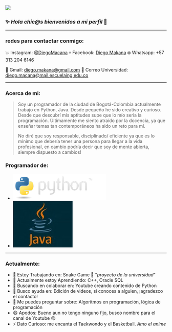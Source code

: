 
![](https://github.com/DiegoMacana/DiegoMacana/blob/main/Avenged%20Sevenfold.gif)





### ✨ _Hola chic@s bienvenidos a mi perfil_ 👋
---
### redes para contactar conmigo:

:collision: Instagram: [@DiegoMacana](https://www.instagram.com/diegomakana/)
:skull: Facebook: [Diego Makana](https://www.facebook.com/diego.makana/)
:snowflake: Whatsapp: +57 313 204 6146

:penguin: Gmail: diego.makana@gmail.com
:watermelon: Correo Universidad: diego.macana@mail.escuelaing.edu.co

---
### Acerca de mi:

> Soy un programador de la ciudad de Bogotá-Colombia actualmente trabajo en Python, Java.
> Desde pequeño he sido creativo y curioso. Desde que descubrí mis aptitudes supe que 
> lo mío seria la programación. Últimamente me siento atraído por la docencia, ya que 
> enseñar temas tan contemporáneos ha sido un reto para mí.
> 
> No diré que soy responsable, disciplinado/ eficiente ya que es lo mínimo que debería 
> tener una persona para llegar a la vida profesional, en cambio podría decir que soy 
> de mente abierta, siempre dispuesto a cambios!




### Programador de:
- ![](https://github.com/DiegoMacana/DiegoMacana/blob/main/python-logo.png)
- ![](https://github.com/DiegoMacana/DiegoMacana/blob/main/Java-Logo-300x189.jpg)

---
### Actualmente:

- 🔭 Estoy Trabajando en: Snake Game :snake: "_proyecto de la universidad_"
- 🌱 Actualmente estoy Aprendiendo:  C++, Oracle SQL
- 👯 Buscando en colaborar en: Youtube creando contenido de Python
- 🤔 Busco ayuda en: Edición de videos, si conoces a alguien, ¡agradezco el contacto!
- 💬 Me puedes preguntar sobre: Algoritmos en programación, lógica de programación
- 😄 Apodos: Bueno aun no tengo ninguno fijo, busco nombre para el canal de Youtube :stuck_out_tongue_closed_eyes:
- ⚡ Dato Curioso: me encanta el Taekwondo y el Basketball. *Amo el anime*


